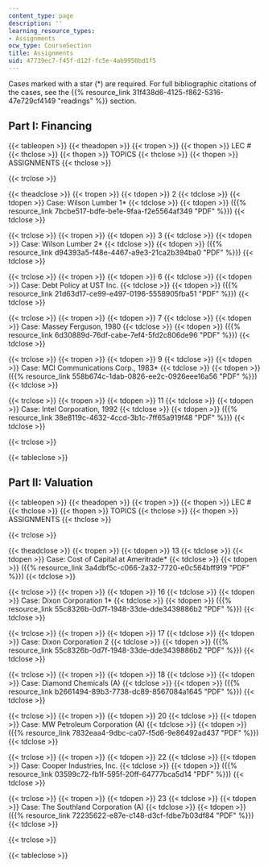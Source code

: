 ```yaml
---
content_type: page
description: ''
learning_resource_types:
- Assignments
ocw_type: CourseSection
title: Assignments
uid: 47739ec7-f45f-d12f-fc5e-4ab9950bd1f5
---
```


Cases marked with a star (\*) are required. For full bibliographic citations of the cases, see the {{% resource_link 31f438d6-4125-f862-5316-47e729cf4149 "readings" %}} section.

Part I: Financing
-----------------

{{< tableopen >}}
{{< theadopen >}}
{{< tropen >}}
{{< thopen >}}
LEC #
{{< thclose >}}
{{< thopen >}}
TOPICS
{{< thclose >}}
{{< thopen >}}
ASSIGNMENTS
{{< thclose >}}

{{< trclose >}}

{{< theadclose >}}
{{< tropen >}}
{{< tdopen >}}
2
{{< tdclose >}}
{{< tdopen >}}
Case: Wilson Lumber 1\*
{{< tdclose >}}
{{< tdopen >}}
({{% resource_link 7bcbe517-bdfe-be1e-9faa-f2e5564af349 "PDF" %}})
{{< tdclose >}}

{{< trclose >}}
{{< tropen >}}
{{< tdopen >}}
3
{{< tdclose >}}
{{< tdopen >}}
Case: Wilson Lumber 2\*
{{< tdclose >}}
{{< tdopen >}}
({{% resource_link d94393a5-f48e-4467-a9e3-21ca2b394ba0 "PDF" %}})
{{< tdclose >}}

{{< trclose >}}
{{< tropen >}}
{{< tdopen >}}
6
{{< tdclose >}}
{{< tdopen >}}
Case: Debt Policy at UST Inc.
{{< tdclose >}}
{{< tdopen >}}
({{% resource_link 21d63d17-ce99-e497-0196-5558905fba51 "PDF" %}})
{{< tdclose >}}

{{< trclose >}}
{{< tropen >}}
{{< tdopen >}}
7
{{< tdclose >}}
{{< tdopen >}}
Case: Massey Ferguson, 1980
{{< tdclose >}}
{{< tdopen >}}
({{% resource_link 6d30889d-76df-cabe-7ef4-5fd2c806de96 "PDF" %}})
{{< tdclose >}}

{{< trclose >}}
{{< tropen >}}
{{< tdopen >}}
9
{{< tdclose >}}
{{< tdopen >}}
Case: MCI Communications Corp., 1983\*
{{< tdclose >}}
{{< tdopen >}}
({{% resource_link 558b674c-1dab-0826-ee2c-0926eee16a56 "PDF" %}})
{{< tdclose >}}

{{< trclose >}}
{{< tropen >}}
{{< tdopen >}}
11
{{< tdclose >}}
{{< tdopen >}}
Case: Intel Corporation, 1992
{{< tdclose >}}
{{< tdopen >}}
({{% resource_link 38e8119c-4632-4ccd-3b1c-7ff65a919f48 "PDF" %}})
{{< tdclose >}}

{{< trclose >}}

{{< tableclose >}}

Part II: Valuation
------------------

{{< tableopen >}}
{{< theadopen >}}
{{< tropen >}}
{{< thopen >}}
LEC #
{{< thclose >}}
{{< thopen >}}
TOPICS
{{< thclose >}}
{{< thopen >}}
ASSIGNMENTS
{{< thclose >}}

{{< trclose >}}

{{< theadclose >}}
{{< tropen >}}
{{< tdopen >}}
13
{{< tdclose >}}
{{< tdopen >}}
Case: Cost of Capital at Ameritrade\*
{{< tdclose >}}
{{< tdopen >}}
({{% resource_link 3a4dbf5c-c066-2a32-7720-e0c564bff919 "PDF" %}})
{{< tdclose >}}

{{< trclose >}}
{{< tropen >}}
{{< tdopen >}}
16
{{< tdclose >}}
{{< tdopen >}}
Case: Dixon Corporation 1\*
{{< tdclose >}}
{{< tdopen >}}
({{% resource_link 55c8326b-0d7f-1948-33de-dde3439886b2 "PDF" %}})
{{< tdclose >}}

{{< trclose >}}
{{< tropen >}}
{{< tdopen >}}
17
{{< tdclose >}}
{{< tdopen >}}
Case: Dixon Corporation 2
{{< tdclose >}}
{{< tdopen >}}
({{% resource_link 55c8326b-0d7f-1948-33de-dde3439886b2 "PDF" %}})
{{< tdclose >}}

{{< trclose >}}
{{< tropen >}}
{{< tdopen >}}
18
{{< tdclose >}}
{{< tdopen >}}
Case: Diamond Chemicals (A)
{{< tdclose >}}
{{< tdopen >}}
({{% resource_link b2661494-89b3-7738-dc89-8567084a1645 "PDF" %}})
{{< tdclose >}}

{{< trclose >}}
{{< tropen >}}
{{< tdopen >}}
20
{{< tdclose >}}
{{< tdopen >}}
Case: MW Petroleum Corporation (A)
{{< tdclose >}}
{{< tdopen >}}
({{% resource_link 7832eaa4-9dbc-ca07-f5d6-9e86492ad437 "PDF" %}})
{{< tdclose >}}

{{< trclose >}}
{{< tropen >}}
{{< tdopen >}}
22
{{< tdclose >}}
{{< tdopen >}}
Case: Cooper Industries, Inc.
{{< tdclose >}}
{{< tdopen >}}
({{% resource_link 03599c72-fb1f-595f-20ff-64777bca5d14 "PDF" %}})
{{< tdclose >}}

{{< trclose >}}
{{< tropen >}}
{{< tdopen >}}
23
{{< tdclose >}}
{{< tdopen >}}
Case: The Southland Corporation (A)
{{< tdclose >}}
{{< tdopen >}}
({{% resource_link 72235622-e87e-c148-d3cf-fdbe7b03df84 "PDF" %}})
{{< tdclose >}}

{{< trclose >}}

{{< tableclose >}}